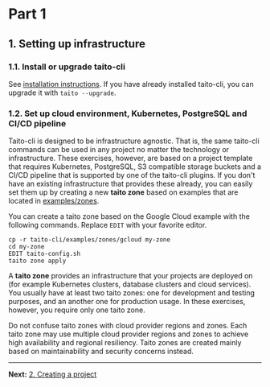 # Part 1

## 1. Setting up infrastructure

### 1.1. Install or upgrade taito-cli

See [installation instructions](https://github.com/TaitoUnited/taito-cli#installation). If you have already installed taito-cli, you can upgrade it with `taito --upgrade`.

### 1.2. Set up cloud environment, Kubernetes, PostgreSQL and CI/CD pipeline

Taito-cli is designed to be infrastructure agnostic. That is, the same taito-cli commands can be used in any project no matter the technology or infrastructure. These exercises, however, are based on a project template that requires Kubernetes, PostgreSQL, S3 compatible storage buckets and a CI/CD pipeline that is supported by one of the taito-cli plugins. If you don't have an existing infrastructure that provides these already, you can easily set them up by creating a new **taito zone** based on examples that are located in [examples/zones](https://github.com/TaitoUnited/taito-cli/tree/master/examples).

You can create a taito zone based on the Google Cloud example with the following commands. Replace `EDIT` with your favorite editor.

```shell
cp -r taito-cli/examples/zones/gcloud my-zone
cd my-zone
EDIT taito-config.sh
taito zone apply
```

A **taito zone** provides an infrastructure that your projects are deployed on (for example Kubernetes clusters, database clusters and cloud services). You usually have at least two taito zones: one for development and testing purposes, and an another one for production usage. In these exercises, however, you require only one taito zone.

Do not confuse taito zones with cloud provider regions and zones. Each taito zone may use multiple cloud provider regions and zones to achieve high availability and regional resiliency. Taito zones are created mainly based on maintainability and security concerns instead.

---

**Next:** [2. Creating a project](02-creating-a-project.md)
